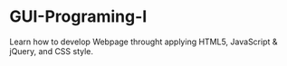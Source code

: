 # GUI-Programing-I
Learn how to develop Webpage throught applying HTML5, JavaScript &amp; jQuery, and CSS style.
